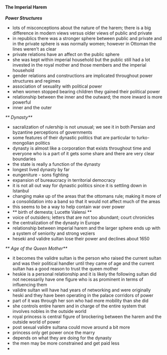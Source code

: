  #### The Imperial Harem
 _**Power Structures**_
- lots of misconceptions about the nature of the harem; there is a big difference in modern views versus older views of public and private
- in republics there was a stronger sphere between public and private and in the private sphere is was normally women; however in Ottoman the lines weren't as clear
- private relations have an affect on the public sphere
- she was kept within imperial household but the public still had a lot invested in the royal mother and those members and the imperial household
- gender relations and constructions are implicated throughout power structures and regimes
- association of sexuality with political power
- when women stopped bearing children they gained their political power
- relationship between the inner and the outward; the more inward is more powerful
- inner and the outer

_** Dynasty**_
- sacralization of rulership is not unusual; we see it in both Persian and byzantine perceptions of governments
- some features of their dynastic politics that are particular to turko-mongolian politics
- dynasty is almost like a corporation that exists throughout time and everyone who is a part of it gets some share and there are very clear boundaries
- the state is really a function of the dynasty
- longest lived dynasty by far
- eungeniture - sons fighting
- expansion of bureaucracy in territorial democracy
- it is not all out way for dynastic politics since it is settling down in Istanbul
- changing make up of the areas that the ottomans rule; making it more of a consolidation into a band so that it would not affect much of the areas
- this seems to be a way to help contain war over power
- ** birth of demesta;  Lucette Valensi **
- voice of outsiders; letters that are not too abundant; court chronicles
- the centralization of the dynasty in Europe
- relationship between imperial harem and the larger  sphere ends up with a system of seniority and strong veziers
- heseki and validre sultan lose their power and declines about 1650

_** Age of the Queen Mother**_
- it becomes the validre sultan is the person who raised the current sultan and was their political handler until they came of age and the current sultan has a good reason to trust the queen mother
- heskie is a personal relationship and it is likely the following sultan did not necessarily have one figure who is as prominent in terms of influencing them
- validre sultan will have had years of networking and were originally heski and they have been operating in the palace corridors of power
- part of it was through her son who had more mobility than she did
- she controls entire harem and in charge of the entire system that involves nobles in the outside world
- royal princess is central figure of brockering between the harem and the outside world of power
- post sexual validre sultana could move around a bit more
- princess only get power once the marry
- depends on what they are doing for the dynasty
- the men may be more constrained and get paid less
-
